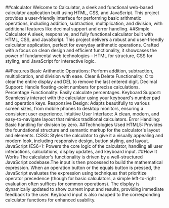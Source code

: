 ##calculator
Welcome to Calculator, a sleek and functional web-based calculator application built using HTML, CSS, and JavaScript. This project provides a user-friendly interface for performing basic arithmetic operations, including addition, subtraction, multiplication, and division, with additional features like decimal support and error handling. 
##Simple Calculator
A sleek, responsive, and fully functional calculator built with HTML, CSS, and JavaScript.
This project delivers a robust and user-friendly calculator application, perfect for everyday arithmetic operations. Crafted with a focus on clean design and efficient functionality, it showcases the power of fundamental web technologies – HTML for structure, CSS for styling, and JavaScript for interactive logic.

##Features
Basic Arithmetic Operations: Perform addition, subtraction, multiplication, and division with ease.
Clear & Delete Functionality: C to clear the entire display and DEL to remove the last entered digit.
Decimal Support: Handle floating-point numbers for precise calculations.
Percentage Functionality: Easily calculate percentages.
Keyboard Support: Seamlessly interact with the calculator using your keyboard's number pad and operation keys.
Responsive Design: Adapts beautifully to various screen sizes, from mobile phones to desktop monitors, ensuring a consistent user experience.
Intuitive User Interface: A clean, modern, and easy-to-navigate layout that mimics traditional calculators.
Error Handling: Basic handling for division by zero.
##Technologies Used
HTML5: Provides the foundational structure and semantic markup for the calculator's layout and elements.
CSS3: Styles the calculator to give it a visually appealing and modern look, including responsive design, button styling, and layout.
JavaScript (ES6+): Powers the core logic of the calculator, handling all user interactions, calculations, display updates, and keyboard input.
##How It Works
The calculator's functionality is driven by a well-structured JavaScript codebase.The input is then processed to build the mathematical expression. When an operation button or the equals button is pressed, the JavaScript evaluates the expression using techniques that prioritize operator precedence (though for basic calculators, a simple left-to-right evaluation often suffices for common operations). The display is dynamically updated to show current input and results, providing immediate feedback to the user. Keyboard input is also mapped to the corresponding calculator functions for enhanced usability.
